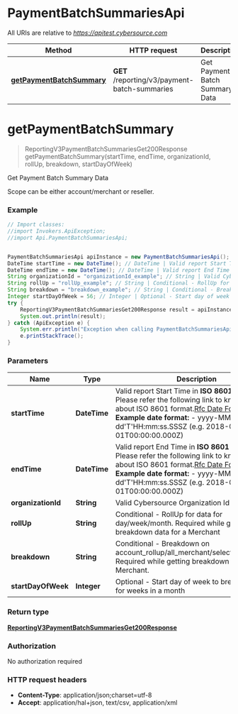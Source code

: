 # PaymentBatchSummariesApi

All URIs are relative to *https://apitest.cybersource.com*

Method | HTTP request | Description
------------- | ------------- | -------------
[**getPaymentBatchSummary**](PaymentBatchSummariesApi.md#getPaymentBatchSummary) | **GET** /reporting/v3/payment-batch-summaries | Get Payment Batch Summary Data


<a name="getPaymentBatchSummary"></a>
# **getPaymentBatchSummary**
> ReportingV3PaymentBatchSummariesGet200Response getPaymentBatchSummary(startTime, endTime, organizationId, rollUp, breakdown, startDayOfWeek)

Get Payment Batch Summary Data

Scope can be either account/merchant or reseller.

### Example
```java
// Import classes:
//import Invokers.ApiException;
//import Api.PaymentBatchSummariesApi;


PaymentBatchSummariesApi apiInstance = new PaymentBatchSummariesApi();
DateTime startTime = new DateTime(); // DateTime | Valid report Start Time in **ISO 8601 format** Please refer the following link to know more about ISO 8601 format.[Rfc Date Format](https://xml2rfc.tools.ietf.org/public/rfc/html/rfc3339.html#anchor14)  **Example date format:**   - yyyy-MM-dd'T'HH:mm:ss.SSSZ (e.g. 2018-01-01T00:00:00.000Z) 
DateTime endTime = new DateTime(); // DateTime | Valid report End Time in **ISO 8601 format** Please refer the following link to know more about ISO 8601 format.[Rfc Date Format](https://xml2rfc.tools.ietf.org/public/rfc/html/rfc3339.html#anchor14)  **Example date format:**   - yyyy-MM-dd'T'HH:mm:ss.SSSZ (e.g. 2018-01-01T00:00:00.000Z) 
String organizationId = "organizationId_example"; // String | Valid Cybersource Organization Id
String rollUp = "rollUp_example"; // String | Conditional - RollUp for data for day/week/month. Required while getting breakdown data for a Merchant
String breakdown = "breakdown_example"; // String | Conditional - Breakdown on account_rollup/all_merchant/selected_merchant. Required while getting breakdown data for a Merchant.
Integer startDayOfWeek = 56; // Integer | Optional - Start day of week to breakdown data for weeks in a month
try {
    ReportingV3PaymentBatchSummariesGet200Response result = apiInstance.getPaymentBatchSummary(startTime, endTime, organizationId, rollUp, breakdown, startDayOfWeek);
    System.out.println(result);
} catch (ApiException e) {
    System.err.println("Exception when calling PaymentBatchSummariesApi#getPaymentBatchSummary");
    e.printStackTrace();
}
```

### Parameters

Name | Type | Description  | Notes
------------- | ------------- | ------------- | -------------
 **startTime** | **DateTime**| Valid report Start Time in **ISO 8601 format** Please refer the following link to know more about ISO 8601 format.[Rfc Date Format](https://xml2rfc.tools.ietf.org/public/rfc/html/rfc3339.html#anchor14)  **Example date format:**   - yyyy-MM-dd&#39;T&#39;HH:mm:ss.SSSZ (e.g. 2018-01-01T00:00:00.000Z)  |
 **endTime** | **DateTime**| Valid report End Time in **ISO 8601 format** Please refer the following link to know more about ISO 8601 format.[Rfc Date Format](https://xml2rfc.tools.ietf.org/public/rfc/html/rfc3339.html#anchor14)  **Example date format:**   - yyyy-MM-dd&#39;T&#39;HH:mm:ss.SSSZ (e.g. 2018-01-01T00:00:00.000Z)  |
 **organizationId** | **String**| Valid Cybersource Organization Id | [optional]
 **rollUp** | **String**| Conditional - RollUp for data for day/week/month. Required while getting breakdown data for a Merchant | [optional]
 **breakdown** | **String**| Conditional - Breakdown on account_rollup/all_merchant/selected_merchant. Required while getting breakdown data for a Merchant. | [optional]
 **startDayOfWeek** | **Integer**| Optional - Start day of week to breakdown data for weeks in a month | [optional]

### Return type

[**ReportingV3PaymentBatchSummariesGet200Response**](ReportingV3PaymentBatchSummariesGet200Response.md)

### Authorization

No authorization required

### HTTP request headers

 - **Content-Type**: application/json;charset=utf-8
 - **Accept**: application/hal+json, text/csv, application/xml

